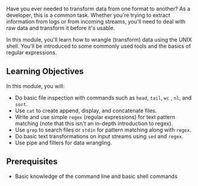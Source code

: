 Have you ever needed to transform data from one format to another?
As a developer, this is a common task. Whether you're trying to extract information from logs or from incoming streams, you'll need to deal with raw data and transform it before it's usable.

In this module, you'll learn how to wrangle (transform) data using the UNIX shell. You'll be introduced to some commonly used tools and the basics of regular expressions.

## Learning Objectives

In this module, you will:

- Do basic file inspection with commands such as `head`, `tail`, `wc` , `nl`, and `sort`.
- Use `cat` to create append, display, and concatenate files.
- Write and use simple `regex` (regular expressions) for text pattern matching (note that this isn't an in-depth introduction to regex).
- Use `grep` to search files or `stdin` for pattern matching along with `regex`.
- Do basic text transformations on input streams using `sed` and `regex`.
- Use pipe and filters for data wrangling.

## Prerequisites

- Basic knowledge of the command line and basic shell commands
